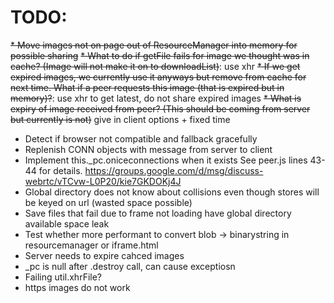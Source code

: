 # TODO:


~~* Move images not on page out of ResourceManager into memory for possible sharing~~
~~* What to do if getFile fails for image we thought was in cache? (Image will not make it on to downloadList)~~: use xhr
~~* If we get expired images, we currently use it anyways but remove from cache for next time. What if a peer requests this image (that is expired but in memory)?~~: use xhr to get latest, do not share expired images
~~* What is expiry of image received from peer? (This should be coming from server but currently is not)~~ give in client options + fixed time
* Detect if browser not compatible and fallback gracefully
* Replenish CONN objects with message from server to client
* Implement this._pc.oniceconnections when it exists See peer.js lines 43-44 for details. https://groups.google.com/d/msg/discuss-webrtc/vTCvw-L0P20/kie7GKDOKj4J
* Global directory does not know about collisions even though stores will be keyed on url (wasted space possible)
* Save files that fail due to frame not loading have global directory available space leak
* Test whether more performant to convert blob -> binarystring in resourcemanager or iframe.html
* Server needs to expire cahced images
* _pc is null after .destroy call, can cause exceptiosn
* Failing util.xhrFile?
* https images do not work